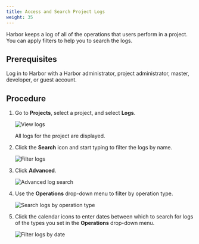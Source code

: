```yaml
---
title: Access and Search Project Logs
weight: 35
---
```


Harbor keeps a log of all of the operations that users perform in a project. You can apply filters to help you to search the logs.

## Prerequisites

Log in to Harbor with a Harbor administrator, project administrator, master, developer, or guest account.

## Procedure

1. Go to **Projects**, select a project, and select **Logs**.

    ![View logs](../img/project-logs.png)

    All logs for the project are displayed.

1. Click the **Search** icon and start typing to filter the logs by name.
 
    ![Filter logs](../img/log-filter.png)

1. Click **Advanced**.

    ![Advanced log search](../img/log-search-advanced.png)

1. Use the **Operations** drop-down menu to filter by operation type.

    ![Search logs by operation type](../img/new-project-log.png)

1. Click the calendar icons to enter dates between which to search for logs of the types you set in the **Operations** drop-down menu. 

    ![Filter logs by date](../img/log-search-advanced-date.png)
